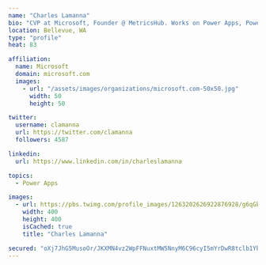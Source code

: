 ```yaml
---
name: "Charles Lamanna"
bio: "CVP at Microsoft, Founder @ MetricsHub. Works on Power Apps, Power Automate, Power Virtual Agent, Common Data Service and Dynamics 365."
location: Bellevue, WA
type: "profile"
heat: 83

affiliation:
  name: Microsoft
  domain: microsoft.com
  images:
    - url: "/assets/images/organizations/microsoft.com-50x50.jpg"
      width: 50
      height: 50

twitter:
  username: clamanna
  url: https://twitter.com/clamanna
  followers: 4587

linkedin:
  url: https://www.linkedin.com/in/charleslamanna

topics:
  - Power Apps

images:
  - url: https://pbs.twimg.com/profile_images/1263202626922876928/g6qGbHZ-_400x400.jpg
    width: 400
    height: 400
    isCached: true
    title: "Charles Lamanna"

secured: "oXj7JhG5MusoOr/JKXMN4vz2WpFFNuxtMW5NnyM6C96cyI5mYrDwR8tclb1YbdigagtefacC80rtnduK80Wy6WJN6HtH3IlASIgEOJGCryWGYxwDBh8zL1XIZO33OWChxqt3ha5JzVBJQtPByUxIwO5SS2wdElmsgcE0LUgpJ1WCzq09v3+54hSVa0AKxtFqhm05wKXuyZlHdTElJOK1eebjRCI8w1Bx4yt6jD7/ryTsSwCFNqsMdtcw2r1lUTm6gk157oICzWwQo8361ckvR5cyvjWgG5l0RqtJGCCNPUqneaqGi8UKKM11tbqAfmCBhhz38vC1XZDJGa702Yb0aoxzCNzZVHoSUW4BdpJeqeohhJO+WQBWj2VRQ7365UEIYQyDAl/cDrGiNDdtiNmKpy1Z0f+BojP03eErXZYLcEo=;EroqPjsFmjlxlMOKtuGokA=="
---
```



